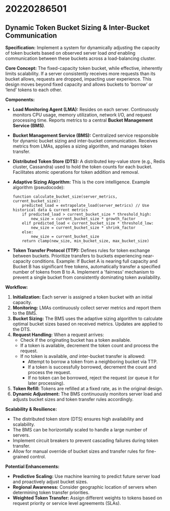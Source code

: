 # 20220286501

## Dynamic Token Bucket Sizing & Inter-Bucket Communication

**Specification:** Implement a system for dynamically adjusting the capacity of token buckets based on observed server load *and* enabling communication between these buckets across a load-balancing cluster.

**Core Concept:**  The fixed-capacity token bucket, while effective, inherently limits scalability.  If a server consistently receives more requests than its bucket allows, requests are dropped, impacting user experience. This design moves beyond fixed capacity and allows buckets to ‘borrow’ or ‘lend’ tokens to each other.

**Components:**

*   **Load Monitoring Agent (LMA):** Resides on each server. Continuously monitors CPU usage, memory utilization, network I/O, and request processing time. Reports metrics to a central **Bucket Management Service (BMS)**.
*   **Bucket Management Service (BMS):**  Centralized service responsible for dynamic bucket sizing and inter-bucket communication.  Receives metrics from LMAs, applies a sizing algorithm, and manages token transfer.
*   **Distributed Token Store (DTS):**  A distributed key-value store (e.g., Redis cluster, Cassandra) used to hold the token counts for each bucket. Facilitates atomic operations for token addition and removal.
*   **Adaptive Sizing Algorithm:** This is the core intelligence.  Example algorithm (pseudocode):

    ```
    function calculate_bucket_size(server_metrics, current_bucket_size):
        predicted_load = extrapolate_load(server_metrics) // Use historical data & current metrics
        if predicted_load > current_bucket_size * threshold_high:
            new_size = current_bucket_size * growth_factor
        elif predicted_load < current_bucket_size * threshold_low:
            new_size = current_bucket_size * shrink_factor
        else:
            new_size = current_bucket_size
        return clamp(new_size, min_bucket_size, max_bucket_size)
    ```
*   **Token Transfer Protocol (TTP):** Defines rules for token exchange between buckets.  Prioritize transfers to buckets experiencing near-capacity conditions.  Example:  If Bucket A is nearing full capacity and Bucket B has significant free tokens, automatically transfer a specified number of tokens from B to A.  Implement a 'fairness' mechanism to prevent a single bucket from consistently dominating token availability.

**Workflow:**

1.  **Initialization:** Each server is assigned a token bucket with an initial capacity.
2.  **Monitoring:** LMAs continuously collect server metrics and report them to the BMS.
3.  **Bucket Sizing:** The BMS uses the adaptive sizing algorithm to calculate optimal bucket sizes based on received metrics.  Updates are applied to the DTS.
4.  **Request Handling:**  When a request arrives:
    *   Check if the originating bucket has a token available.
    *   If a token is available, decrement the token count and process the request.
    *   If no token is available, *and* inter-bucket transfer is allowed:
        *   Attempt to borrow a token from a neighboring bucket via TTP.
        *   If a token is successfully borrowed, decrement the count and process the request.
        *   If no token can be borrowed, reject the request (or queue it for later processing).
5.  **Token Refill:** Tokens are refilled at a fixed rate, as in the original design.
6.  **Dynamic Adjustment:** The BMS continuously monitors server load and adjusts bucket sizes and token transfer rules accordingly.



**Scalability & Resilience:**

*   The distributed token store (DTS) ensures high availability and scalability.
*   The BMS can be horizontally scaled to handle a large number of servers.
*   Implement circuit breakers to prevent cascading failures during token transfer.
*   Allow for manual override of bucket sizes and transfer rules for fine-grained control.



**Potential Enhancements:**

*   **Predictive Scaling:** Use machine learning to predict future server load and proactively adjust bucket sizes.
*   **Regional Awareness:** Consider geographic location of servers when determining token transfer priorities.
*   **Weighted Token Transfer:** Assign different weights to tokens based on request priority or service level agreements (SLAs).